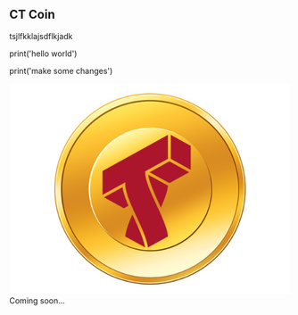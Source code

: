 ## CT Coin

tsjlfkklajsdflkjadk

print('hello world')

print('make some changes')

![alt text](https://raw.githubusercontent.com/nmadd/ct-coin/master/CTCoin.png)
Coming soon...
